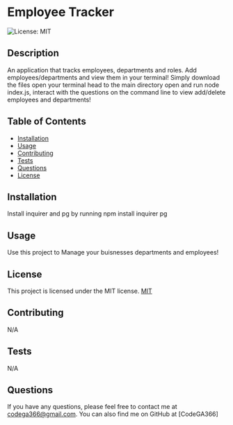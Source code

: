 # Employee Tracker
![License: MIT](https://img.shields.io/badge/License-MIT-yellow.svg)

## Description
An application that tracks employees, departments and roles. Add employees/departments and view them in your terminal! Simply download the files open your terminal head to the main directory open and run node index.js, interact with the questions on the command line to view add/delete employees and departments! 

## Table of Contents
- [Installation](#installation)
- [Usage](#usage)
- [Contributing](#contributing)
- [Tests](#tests)
- [Questions](#questions)
- [License](#license)

## Installation
Install inquirer and pg by running npm install inquirer pg 

## Usage
Use this project to Manage your buisnesses departments and employees!

## License
This project is licensed under the MIT license.
[MIT](https://opensource.org/licenses/MIT)

## Contributing
N/A

## Tests
N/A

## Questions
If you have any questions, please feel free to contact me at codega366@gmail.com. You can also find me on GitHub at [CodeGA366]

